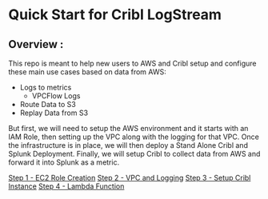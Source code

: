 
# Quick Start for Cribl LogStream

## Overview :
This repo is meant to help new users to AWS and Cribl setup and configure these main use cases based on data from AWS:
- Logs to metrics
   - VPCFlow Logs
- Route Data to S3
- Replay Data from S3

But first, we will need to setup the AWS environment and it starts with an IAM Role, then setting up the VPC along with the logging for that VPC. Once the infrastructure is in place, we will then deploy a Stand Alone Cribl and Splunk Deployment. Finally, we will setup Cribl to collect data from AWS and forward it into Splunk as a metric. 

[Step 1 - EC2 Role Creation](/steps/step-1-cribl-ec2-role.md)
[Step 2 - VPC and Logging](steps/step-2-vpc-and-logging.md)
[Step 3 - Setup Cribl Instance](steps/step-3-setup-cribl.md)
[Step 4 - Lambda Function](/steps/step-4-lambdafunction.md)
